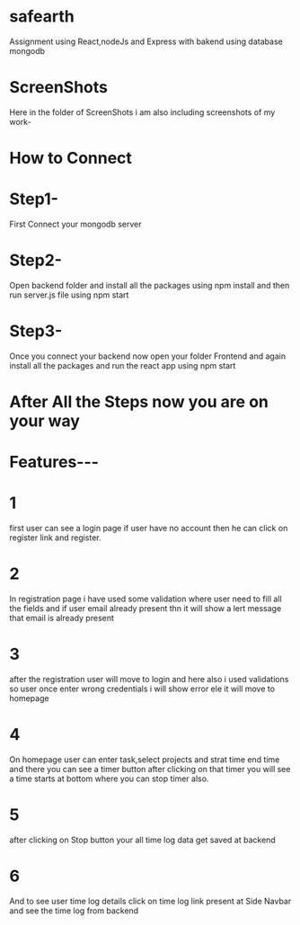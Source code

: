 # safearth
Assignment using React,nodeJs and Express with bakend using database mongodb

# ScreenShots 
Here in the folder of ScreenShots i am also including screenshots of my work-

# How to Connect

# Step1- 
First Connect your mongodb server
# Step2-
Open backend folder and install all the packages using npm install
and then run server.js file using npm start
# Step3-
Once you connect your backend now open your folder Frontend and again install all the packages and 
run the react app using npm start

# After All the Steps now you are on your way


# Features---

# 1
first user can see a login page if user have no account then he can click on register link and register.

# 2
In registration page i have used some validation where user need to fill all the fields and if user email already present
thn it will show a lert message that email is already present

# 3 
after the registration user will move to login and here also i used validations so user once enter wrong credentials i will show error ele it will move to homepage

# 4
On homepage user can enter task,select projects and strat time end time and there you can see a timer button after clicking on that timer you will see a time starts at bottom where you can stop timer also.

# 5
after clicking on Stop button your all time log data get saved at backend

# 6
And to see user time log details click on time log link present at Side Navbar and see the time log from backend 
